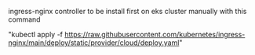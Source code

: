 ingress-nginx controller to be install first on eks cluster manually with this command 

"kubectl apply -f https://raw.githubusercontent.com/kubernetes/ingress-nginx/main/deploy/static/provider/cloud/deploy.yaml"

      
   
 
  
 
